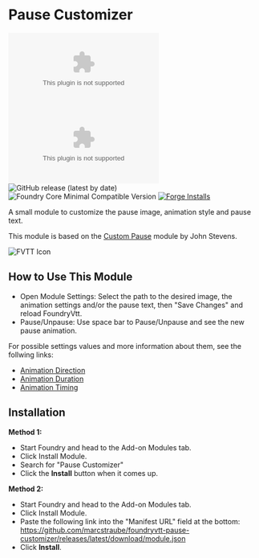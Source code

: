 # Pause Customizer

![All Releases Download Count](https://img.shields.io/github/downloads/marcstraube/foundryvtt-pause-customizer/module.zip?color=2b82fc&label=%20Downloads%20%28all%29&style=for-the-badge)
![Latest Release Download Count](https://img.shields.io/github/downloads/marcstraube/foundryvtt-pause-customizer/latest/module.zip?label=Downloads%20%28latest%20release%29&style=for-the-badge)
![GitHub release (latest by date)](https://img.shields.io/github/v/release/marcstraube/foundryvtt-pause-customizer?label=Latest%20Release&prefix=v&query=$.version&colorB=red&style=for-the-badge)
![Foundry Core Minimal Compatible Version](https://img.shields.io/badge/dynamic/json.svg?url=https%3A%2F%2Fraw.githubusercontent.com%2Fmarcstraube%2Ffoundryvtt-pause-customizer%2Fmaster%2Fmodule.json&label=Foundry%20Version&query=$.compatibility.minimum&colorB=orange&style=for-the-badge)
[![Forge Installs](https://img.shields.io/badge/dynamic/json?label=Forge%20Installs&query=package.installs&suffix=%25&url=https%3A%2F%2Fforge-vtt.com%2Fapi%2Fbazaar%2Fpackage%2Fpause-customizer&colorB=006400&style=for-the-badge)](https://forge-vtt.com/bazaar#package=pause-customizer)

A small module to customize the pause image, animation style and pause text.

This module is based on the [Custom Pause](https://gitlab.com/jestevens210/custom-pause/) module by John Stevens.

![FVTT Icon](images/custom-pause.gif)

## How to Use This Module

- Open Module Settings: Select the path to the desired image, the animation settings and/or the pause text, then "Save Changes" and reload FoundryVtt.
- Pause/Unpause: Use space bar to Pause/Unpause and see the new pause animation.

For possible settings values and more information about them, see the follwing links:
* [Animation Direction](https://developer.mozilla.org/en-US/docs/Web/CSS/animation-direction)
* [Animation Duration](https://developer.mozilla.org/en-US/docs/Web/CSS/animation-duration)
* [Animation Timing](https://developer.mozilla.org/en-US/docs/Web/CSS/animation-timing-function)


## Installation

**Method 1:**
* Start Foundry and head to the Add-on Modules tab.
* Click Install Module.
* Search for "Pause Customizer"
* Click the **Install** button when it comes up.

**Method 2:**
* Start Foundry and head to the Add-on Modules tab.
* Click Install Module.
* Paste the following link into the "Manifest URL" field at the bottom: <https://github.com/marcstraube/foundryvtt-pause-customizer/releases/latest/download/module.json>
* Click **Install**.
